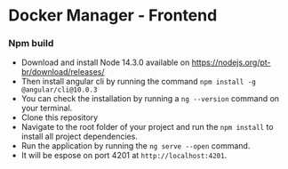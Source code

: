 # Docker Manager - Frontend 

### Npm build

* Download and install Node 14.3.0 available on <https://nodejs.org/pt-br/download/releases/> 
* Then install angular cli by running the command ``npm install -g @angular/cli@10.0.3``
* You can check the installation by running a ``ng --version`` command on your terminal.
* Clone this repository
* Navigate to the root folder of your project and run the ``npm install`` to install all project dependencies.
* Run the application by running the ``ng serve --open`` command.
* It will be espose on port 4201 at ``http://localhost:4201``.
